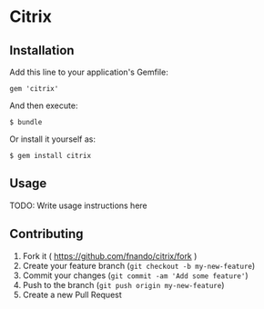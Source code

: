 # Citrix

## Installation

Add this line to your application's Gemfile:

    gem 'citrix'

And then execute:

    $ bundle

Or install it yourself as:

    $ gem install citrix

## Usage

TODO: Write usage instructions here

## Contributing

1. Fork it ( https://github.com/fnando/citrix/fork )
2. Create your feature branch (`git checkout -b my-new-feature`)
3. Commit your changes (`git commit -am 'Add some feature'`)
4. Push to the branch (`git push origin my-new-feature`)
5. Create a new Pull Request
